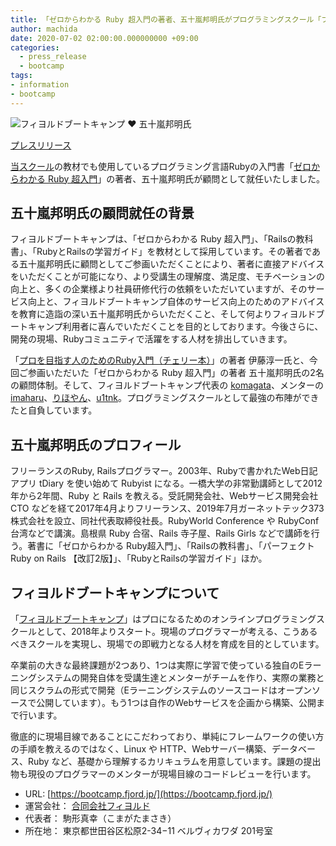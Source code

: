 ```yaml
---
title: 「ゼロからわかる Ruby 超入門の著者、五十嵐邦明氏がプログラミングスクール「フィヨルドブートキャンプ」の顧問に就任
author: machida
date: 2020-07-02 02:00:00.000000000 +09:00
categories:
  - press_release
  - bootcamp
tags:
- information
- bootcamp
---
```


![フィヨルドブートキャンプ ❤️ 五十嵐邦明氏](https://i.gyazo.com/68529c4523de79f77aacc9e20eb60290.png)

[プレスリリース](https://www.value-press.com/pressrelease/247307)

[当スクール](https://bootcamp.fjord.jp/)の教材でも使用しているプログラミング言語Rubyの入門書「[ゼロからわかる Ruby 超入門](https://www.amazon.co.jp/dp/4297101238)」の著者、五十嵐邦明氏が顧問として就任いたしました。

## 五十嵐邦明氏の顧問就任の背景

フィヨルドブートキャンプは、「ゼロからわかる Ruby 超入門」、「Railsの教科書」、「RubyとRailsの学習ガイド」を教材として採用しています。その著者である五十嵐邦明氏に顧問としてご参画いただくことにより、著者に直接アドバイスをいただくことが可能になり、より受講生の理解度、満足度、モチベーションの向上と、多くの企業様より社員研修代行の依頼をいただいていますが、そのサービス向上と、フィヨルドブートキャンプ自体のサービス向上のためのアドバイスを教育に造詣の深い五十嵐邦明氏からいただくこと、そして何よりフィヨルドブートキャンプ利用者に喜んでいただくことを目的としております。今後さらに、開発の現場、Rubyコミュニティで活躍をする人材を排出していきます。

「[プロを目指す人のためのRuby入門（チェリー本）](https://www.amazon.co.jp/dp/B077Q8BXHC/)」の著者 伊藤淳一氏と、今回ご参画いただいた「ゼロからわかる Ruby 超入門」の著者 五十嵐邦明氏の2名の顧問体制。そして、フィヨルドブートキャンプ代表の [komagata](https://twitter.com/komagata)、メンターの [imaharu](https://twitter.com/imaharutech)、[りほやん](https://twitter.com/rllllho)、[u1tnk](https://twitter.com/u1tnk)。プログラミングスクールとして最強の布陣ができたと自負しています。

## 五十嵐邦明氏のプロフィール

フリーランスのRuby, Railsプログラマー。2003年、Rubyで書かれたWeb日記アプリ tDiary を使い始めて Rubyist になる。一橋大学の非常勤講師として2012年から2年間、Ruby と Rails を教える。受託開発会社、Webサービス開発会社 CTO などを経て2017年4月よりフリーランス、2019年7月ガーネットテック373株式会社を設立、同社代表取締役社長。RubyWorld Conference や RubyConf 台湾などで講演。島根県 Ruby 合宿、Rails 寺子屋、Rails Girls などで講師を行う。著書に「ゼロからわかる Ruby超入門」、「Railsの教科書」、「パーフェクト Ruby on Rails 【改訂2版】」、「RubyとRailsの学習ガイド」ほか。

## フィヨルドブートキャンプについて

「[フィヨルドブートキャンプ](https://bootcamp.fjord.jp/)」はプロになるためのオンラインプログラミングスクールとして、2018年よりスタート。現場のプログラマーが考える、こうあるべきスクールを実現し、現場での即戦力となる人材を育成を目的としています。

卒業前の大きな最終課題が2つあり、1つは実際に学習で使っている独自のEラーニングシステムの開発自体を受講生達とメンターがチームを作り、実際の業務と同じスクラムの形式で開発（Eラーニングシステムのソースコードはオープンソースで公開しています）。もう1つは自作のWebサービスを企画から構築、公開まで行います。

徹底的に現場目線であることにこだわっており、単純にフレームワークの使い方の手順を教えるのではなく、Linux や HTTP、Webサーバー構築、データベース、Ruby など、基礎から理解するカリキュラムを用意しています。課題の提出物も現役のプログラマーのメンターが現場目線のコードレビューを行います。

- URL: [https://bootcamp.fjord.jp/](https://bootcamp.fjord.jp/)
- 運営会社： [合同会社フィヨルド](https://fjord.jp/)
- 代表者： 駒形真幸（こまがたまさき）
- 所在地： 東京都世田谷区松原2-34−11 ベルヴィカワダ 201号室
